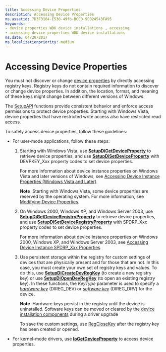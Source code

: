 ```yaml
---
title: Accessing Device Properties
description: Accessing Device Properties
ms.assetid: 7D3F3164-E530-49fb-BCCD-9C024543FA95
keywords:
- device properties WDK device installations , accessing
- accessing device properties WDK device installations
ms.date: 04/20/2017
ms.localizationpriority: medium
---
```


# Accessing Device Properties


You must not discover or change [device properties](device-properties.md) by directly accessing registry keys. Registry keys do not contain required information to discover or change device properties. In addition, the location, format, and meaning of these keys might change between different versions of Windows.

The [SetupAPI](setupapi.md) functions provide consistent behavior and enforce access permissions to protect device properties. Starting with Windows Vista, device properties that have restricted write access also have restricted read access.

To safely access device properties, follow these guidelines:

-   For user-mode applications, follow these steps:

    1.  Starting with Windows Vista, use [**SetupDiGetDeviceProperty**](https://msdn.microsoft.com/library/windows/hardware/ff551963) to retrieve device properties, and use [**SetupDiSetDeviceProperty**](https://msdn.microsoft.com/library/windows/hardware/ff552163) with DEVPKEY_Xxx property codes to set device properties.

        For more information about device instance properties on Windows Vista and later versions of Windows, see [Accessing Device Instance Properties (Windows Vista and Later)](accessing-device-instance-properties--windows-vista-and-later-.md).

        **Note**  Starting with Windows Vista, some device properties are reserved by the operating system. For more information, see [Modifying Device Properties](modifying-device-properties.md).

    2.  On Windows 2000, Windows XP, and Windows Server 2003, use [**SetupDiGetDeviceRegistryProperty**](https://msdn.microsoft.com/library/windows/hardware/ff551122) to retrieve device properties, and use [**SetupDiSetDeviceRegistryProperty**](https://msdn.microsoft.com/library/windows/hardware/ff552169) with SPDRP_Xxx property codes to set device properties.

        For more information about device instance properties on Windows 2000, Windows XP, and Windows Server 2003, see [Accessing Device Instance SPDRP_Xxx Properties](accessing-device-instance-spdrp-xxx-properties.md).

    3.  Use persistent storage within the registry for custom settings of devices that are physically present and for those that are not. In this case, you must create your own set of registry keys and values. To do this, use [**SetupDiCreateDevRegKey**](https://msdn.microsoft.com/library/windows/hardware/ff550973) (to create a new registry key) or use [**SetupDiOpenDevRegKey**](https://msdn.microsoft.com/library/windows/hardware/ff552079) (to open an existing registry key). In these functions, the *KeyType* parameter is used to specify a [*hardware key*](https://msdn.microsoft.com/library/windows/hardware/ff556288#wdkgloss-hardware-key) (DIREG_DEV) or [*software key*](https://msdn.microsoft.com/library/windows/hardware/ff556336#wdkgloss-software-key) (DIREG_DRV) for the device.

        **Note**  Hardware keys persist in the registry until the device is uninstalled. Software keys can be moved or cleared by the [device installation components](https://msdn.microsoft.com/library/windows/hardware/ff541277) during a driver upgrade

        To save the custom settings, use [RegCloseKey](http://go.microsoft.com/fwlink/p/?linkid=194543) after the registry key has been created or opened.

-   For kernel-mode drivers, use [**IoGetDeviceProperty**](https://msdn.microsoft.com/library/windows/hardware/ff549203) to access device properties.

 

 





